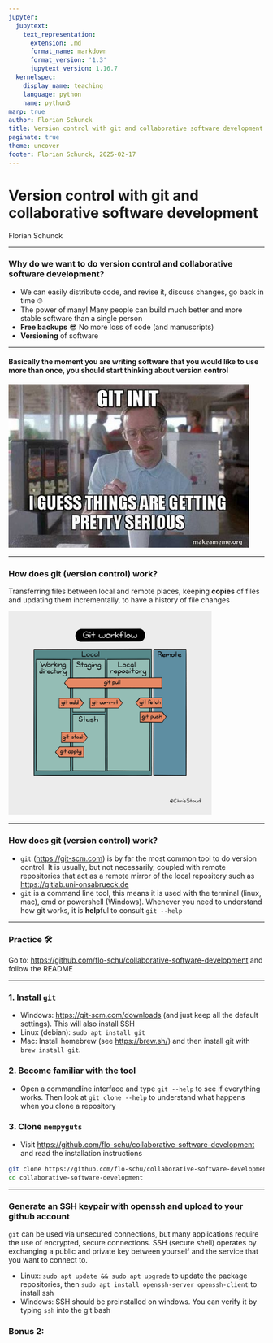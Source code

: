 ```yaml
---
jupyter:
  jupytext:
    text_representation:
      extension: .md
      format_name: markdown
      format_version: '1.3'
      jupytext_version: 1.16.7
  kernelspec:
    display_name: teaching
    language: python
    name: python3
marp: true
author: Florian Schunck
title: Version control with git and collaborative software development
paginate: true
theme: uncover
footer: Florian Schunck, 2025-02-17
---
```


# Version control with git and collaborative software development

Florian Schunck

---
### Why do we want to do version control and collaborative software development?

* We can easily distribute code, and revise it, discuss changes, go back in time ⏱ 
* The power of many! Many people can build much better and more stable software than a single person
* **Free backups** 😎 No more loss of code (and manuscripts)
* **Versioning** of software

---
#### Basically the moment you are writing software that you would like to use more than once, you should start thinking about version control


![git_init.png](figures/git_init.png)

---
### How does git (version control) work?
<style scoped>
section {
  font-size: 24pt;
}
</style>
Transferring files between local and remote places, keeping **copies** of files and updating them incrementally, to have a history of file changes

<img src="figures/git_workfow.png" width="400">

---
### How does git (version control) work?

<style scoped>
section {
  font-size: 24pt;
}
</style>

+ `git` (https://git-scm.com) is by far the most common tool to do version control. It is usually, but not necessarily, coupled with remote repositories that act as a remote mirror of the local repository such as https://gitlab.uni-onsabrueck.de
+ `git` is a command line tool, this means it is used with the terminal (linux, mac), cmd or powershell (Windows). Whenever you need to understand how git works, it is **help**ful to consult `git --help`

---
### Practice 🛠️


Go to: https://github.com/flo-schu/collaborative-software-development and follow the README


---
<style scoped>
section {
  font-size: 16pt;
}
</style>

### 1. Install `git`

+ Windows: https://git-scm.com/downloads (and just keep all the default settings). This will also install SSH
+ Linux (debian): `sudo apt install git`
+ Mac: Install homebrew (see https://brew.sh/) and then install git with `brew install git`.

### 2. Become familiar with the tool

+ Open a commandline interface and type `git --help` to see if everything works. Then look at `git clone --help` to understand what happens when you clone a repository

### 3. Clone `mempyguts`

+ Visit https://github.com/flo-schu/collaborative-software-development and read the installation instructions

```bash 
git clone https://github.com/flo-schu/collaborative-software-development.git
cd collaborative-software-development
```
---

### Generate an SSH keypair with openssh and upload to your github account

`git` can be used via unsecured connections, but many applications require the use of encrypted, secure connections. SSH (*s*ecure *sh*ell) operates by exchanging a public and private key between yourself and the service that you want to connect to.

+ Linux: `sudo apt update && sudo apt upgrade` to update the package repositories, then `sudo apt install openssh-server openssh-client` to install ssh
+ Windows: SSH should be preinstalled on windows. You can verify it by typing `ssh` into the git bash


### Bonus 2:
